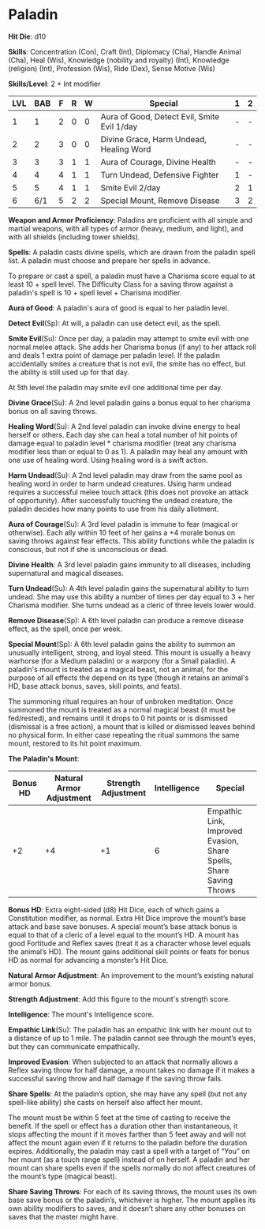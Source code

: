 # Paladin

**Hit Die**: d10

**Skills**: Concentration (Con), Craft (Int), Diplomacy (Cha), Handle Animal (Cha), Heal (Wis), Knowledge (nobility and royalty) (Int), Knowledge (religion) (Int), Profession (Wis), Ride (Dex), Sense Motive (Wis)

**Skills/Level**: 2 + Int modifier

LVL | BAB | F | R | W | Special | 1 | 2 
--- | --- | - | - | - | ------- | - | -
1   | 1   | 2 | 0 | 0 | Aura of Good, Detect Evil, Smite Evil 1/day | - | -  
2   | 2   | 3 | 0 | 0 | Divine Grace, Harm Undead, Healing Word | - | -  
3   | 3   | 3 | 1 | 1 | Aura of Courage, Divine Health | - | -
4   | 4   | 4 | 1 | 1 | Turn Undead, Defensive Fighter | 1 | -
5   | 5   | 4 | 1 | 1 | Smite Evil 2/day | 2 | 1
6   | 6/1 | 5 | 2 | 2 | Special Mount, Remove Disease | 3 | 2

**Weapon and Armor Proficiency**: Paladins are proficient with all simple and martial weapons, with all types of armor (heavy, medium, and light), and with all shields (including tower shields).

**Spells**: A paladin casts divine spells, which are drawn from the paladin spell list. A paladin must choose and prepare her spells in advance. 

To prepare or cast a spell, a paladin must have a Charisma score equal to at least 10 + spell level. The Difficulty Class for a saving throw against a paladin's spell is 10 + spell level + Charisma modifier. 

**Aura of Good**: A paladin's aura of good is equal to her paladin level.

**Detect Evil**(Sp): At will, a paladin can use detect evil, as the spell.

**Smite Evil**(Su): Once per day, a paladin may attempt to smite evil with one normal melee attack. She adds her Charisma bonus (if any) to her attack roll and deals 1 extra point of damage per paladin level. If the paladin accidentally smites a creature that is not evil, the smite has no effect, but the ability is still used up for that day. 

At 5th level the paladin may smite evil one additional time per day.

**Divine Grace**(Su): A 2nd level paladin gains a bonus equal to her charisma bonus on all saving throws.

**Healing Word**(Su): A 2nd level paladin can invoke divine energy to heal herself or others. Each day she can heal a total number of hit points of damage equal to paladin level * charisma modifier (treat any charisma modifier less than or equal to 0 as 1). A paladin may heal any amount with one use of healing word. Using healing word is a swift action.

**Harm Undead**(Su): A 2nd level paladin may draw from the same pool as healing word in order to harm undead creatures. Using harm undead requires a successful melee touch attack (this does not provoke an attack of opportunity). After successfully touching the undead creature, the paladin decides how many points to use from his daily allotment. 

**Aura of Courage**(Su): A 3rd level paladin is immune to fear (magical or otherwise). Each ally within 10 feet of her gains a +4 morale bonus on saving throws against fear effects. This ability functions while the paladin is conscious, but not if she is unconscious or dead.

**Divine Health**: A 3rd level paladin gains immunity to all diseases, including supernatural and magical diseases.

**Turn Undead**(Su): A 4th level paladin gains the supernatural ability to turn undead. She may use this ability a number of times per day equal to 3 + her Charisma modifier. She turns undead as a cleric of three levels lower would.

**Remove Disease**(Sp): A 6th level paladin can produce a remove disease effect, as the spell, once per week.

**Special Mount**(Sp): A 6th level paladin gains the ability to summon an unusually intelligent, strong, and loyal steed. This mount is usually a heavy warhorse (for a Medium paladin) or a warpony (for a Small paladin). A paladin's mount is treated as a magical beast, not an animal, for the purpose of all effects the depend on its type (though it retains an animal's HD, base attack bonus, saves, skill points, and feats).

The summoning ritual requires an hour of unbroken meditation. Once summoned the mount is treated as a normal magical beast (it must be fed/rested), and remains until it drops to 0 hit points or is dismissed (dismissal is a free action), a mount that is killed or dismissed leaves behind no physical form. In either case repeating the ritual summons the same mount, restored to its hit point maximum.

**The Paladin's Mount**:

Bonus HD | Natural Armor Adjustment| Strength Adjustment | Intelligence | Special
-------- | ----------------------- | ------------------- | ------------ | -------
+2       | +4                      | +1                  | 6            | Empathic Link, Improved Evasion, Share Spells, Share Saving Throws

**Bonus HD**: Extra eight-sided (d8) Hit Dice, each of which gains a Constitution modifier, as normal. Extra Hit Dice improve the mount’s base attack and base save bonuses. A special mount’s base attack bonus is equal to that of a cleric of a level equal to the mount’s HD. A mount has good Fortitude and Reflex saves (treat it as a character whose level equals the animal’s HD). The mount gains additional skill points or feats for bonus HD as normal for advancing a monster’s Hit Dice.

**Natural Armor Adjustment**: An improvement to the mount’s existing natural armor bonus.

**Strength Adjustment**: Add this figure to the mount's strength score.

**Intelligence**: The mount's Intelligence score.

**Empathic Link**(Su): The paladin has an empathic link with her mount out to a distance of up to 1 mile. The paladin cannot see through the mount’s eyes, but they can communicate empathically.

**Improved Evasion**: When subjected to an attack that normally allows a Reflex saving throw for half damage, a mount takes no damage if it makes a successful saving throw and half damage if the saving throw fails.

**Share Spells**: At the paladin’s option, she may have any spell (but not any spell-like ability) she casts on herself also affect her mount.

The mount must be within 5 feet at the time of casting to receive the benefit. If the spell or effect has a duration other than instantaneous, it stops affecting the mount if it moves farther than 5 feet away and will not affect the mount again even if it returns to the paladin before the duration expires. Additionally, the paladin may cast a spell with a target of “You” on her mount (as a touch range spell) instead of on herself. A paladin and her mount can share spells even if the spells normally do not affect creatures of the mount’s type (magical beast).

**Share Saving Throws**: For each of its saving throws, the mount uses its own base save bonus or the paladin’s, whichever is higher. The mount applies its own ability modifiers to saves, and it doesn’t share any other bonuses on saves that the master might have.